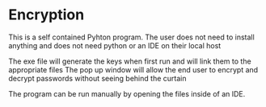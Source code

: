 # Encryption

This is a self contained Pyhton program. The user does not need to install anything and does not need python or an IDE on their local host

The exe file will generate the keys when first run and will link them to the appropriate files
The pop up window will allow the end user to encrypt and decrypt passwords without seeing behind the curtain

The program can be run manually by opening the files inside of an IDE.
